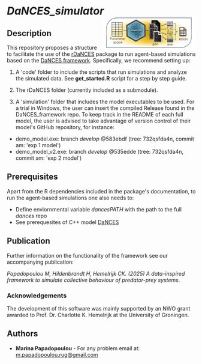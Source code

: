 # *DaNCES_simulator*   <img src="logo.png" align="right" alt="" width="250" />


## Description 

This repository proposes a structure to facilitate the use of the [rDaNCES](https://github.com/marinapapa/rDaNCES) package to run agent-based simulations based on the [DaNCES framework](https://github.com/marinapapa/DaNCES_framework). Specifically, we recommend setting up:
1. A 'code' folder to include the scripts that run simulations and analyze the simulated data. See __get_started.R__ script for a step by step guide.

2. The rDaNCES folder (currently included as a submodule).

3. A 'simulation' folder that includes the model executables to be used. For a trial in Windows, the user can insert the compiled Release found in the DaNCES_framework repo. To keep track in the README of each full model, the user is advised to take advantage of version control of their model's GitHub repository, for instance:
- demo_model.exe: branch *develop* @583ebdf (tree: 732qsfda4n, commit am: 'exp 1 model')
- demo_model_v2.exe: branch *develop* @535edde (tree: 732qsfda4n, commit am: 'exp 2 model')

## Prerequisites
Apart from the R dependencies included in the package's documentation, to run the agent-based simulations one also needs to:
* Define enviornmental variable *dancesPATH* with the path to the full *dances* repo
* See prerequesites of C++ model [DaNCES](https://github.com/marinapapa/DaNCES_framework)

## Publication

Further information on the functionality of the framework see our accompanying publication: 

_Papadopoulou M, Hildenbrandt H, Hemelrijk CK. (2025) A data-inspired framework to simulate collective behaviour of predator-prey systems._


### Acknowledgements
The development of this software was mainly supported by an NWO grant awarded to Prof. Dr. Charlotte K. Hemelrijk at the University of Groningen.

## Authors
* **Marina Papadopoulou** - For any problem email at: <m.papadopoulou.rug@gmail.com>
